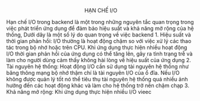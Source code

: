  <p align="center"> HẠN CHẾ I/O </p>
Hạn chế I/O trong backend là một trong những nguyên tắc quan trọng trong việc phát triển ứng dụng để đảm bảo hiệu suất và khả năng mở rộng của hệ thống, Dưới dây là một số lý do quan trọng về việc backend
1. Hiệu suất và thời gian phản hồi: I/O thường là hoạt động chậm so với việc xử lý các thao tác trong bộ nhớ hoặc trên CPU. Khi ứng dụng thực hiện nhiều hoạt động I/O thời gian phản hồi của ứng dụng có thể tăng lên, gây ra tình trạng trễ và làm cho người dùng cảm thấy không hài lòng về hiệu suất của ứng dụng 
2. Tài nguyên hệ thống: Hoạt động I/O cần sử dụng tài nguyên hệ thống như băng thông mạng bộ nhớ thậm chí là tài nguyên I/O của ổ đĩa. Nếu I/O không được quản lý tốt nó thể tiêu thụ tài nguyên hệ thống quá nhiều ảnh hưởng đến các hoạt động khác và làm cho hệ thống trở nên chậm chạp 
3. Khả năng mở rộng: Khi ứng dụng thực hiện nhiều I/O vieec